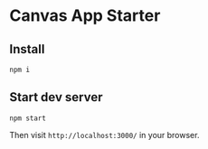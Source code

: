 # Canvas App Starter

## Install

    npm i

## Start dev server

    npm start

Then visit `http://localhost:3000/` in your browser.
